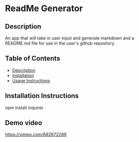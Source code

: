 # ReadMe Generator

 ## Description
  An app that will take in user input and generate markdown and a README.md file for use in the user's github repository
  ## Table of Contents
  * [Description](#Description)
  * [Installation](#Installation-Instructions)
  * [Usage Instructions](#Usage-Instructions)
  ## Installation Instructions 
  npm install inquirer
  ## Demo video
https://vimeo.com/682672269 